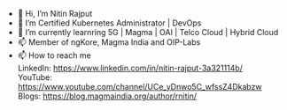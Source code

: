 - 👋 Hi, I’m Nitin Rajput
- 👀 I’m Certified Kubernetes Administrator | DevOps
- 🌱 I’m currently learnring 5G | Magma | OAI | Telco Cloud | Hybrid Cloud
- 📫  Member of ngKore, Magma India and OIP-Labs
- 📫 How to reach me<br />
      LinkedIn: https://www.linkedin.com/in/nitin-rajput-3a321114b/ <br />
      YouTube: https://www.youtube.com/channel/UCe_yDnwo5C_wfssZ4Dkabzw <br />
      Blogs: https://blog.magmaindia.org/author/rnitin/
<!---
nitinrajput1997/nitinrajput1997 is a ✨ special ✨ repository because its `README.md` (this file) appears on your GitHub profile.
You can click the Preview link to take a look at your changes.
--->
